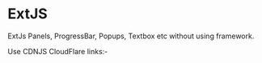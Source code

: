 # ExtJS
ExtJs Panels, ProgressBar, Popups, Textbox etc without using framework.

Use CDNJS CloudFlare links:- 

<link href = "https://cdnjs.cloudflare.com/ajax/libs/extjs/6.2.0/classic/theme-classic/resources/theme-classic-all.css" rel = "stylesheet" />

<script type = "text/javascript" src = "https://cdnjs.cloudflare.com/ajax/libs/extjs/6.2.0/ext-all.js"></script>
